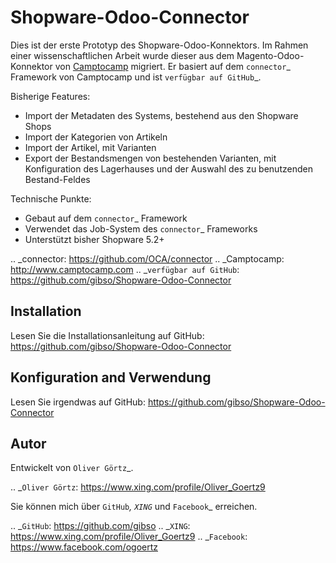 # Shopware-Odoo-Connector

Dies ist der erste Prototyp des Shopware-Odoo-Konnektors.
Im Rahmen einer wissenschaftlichen Arbeit wurde dieser aus dem Magento-Odoo-Konnektor von [Camptocamp](http://www.camptocamp.com) migriert.
Er basiert auf dem `connector`_ Framework von Camptocamp und ist `verfügbar auf GitHub`_.

Bisherige Features:

* Import der Metadaten des Systems, bestehend aus den Shopware Shops
* Import der Kategorien von Artikeln
* Import der Artikel, mit Varianten
* Export der Bestandsmengen von bestehenden Varianten, mit Konfiguration des Lagerhauses und der Auswahl des zu benutzenden Bestand-Feldes

Technische Punkte:

* Gebaut auf dem `connector`_ Framework
* Verwendet das Job-System des `connector`_ Frameworks
* Unterstützt bisher Shopware 5.2+


.. _connector: https://github.com/OCA/connector
.. _Camptocamp: http://www.camptocamp.com
.. _`verfügbar auf GitHub`: https://github.com/gibso/Shopware-Odoo-Connector


## Installation

Lesen Sie die Installationsanleitung auf GitHub:
https://github.com/gibso/Shopware-Odoo-Connector

## Konfiguration and Verwendung

Lesen Sie irgendwas auf GitHub:
https://github.com/gibso/Shopware-Odoo-Connector

## Autor

Entwickelt von `Oliver Görtz`_.

.. _`Oliver Görtz`: https://www.xing.com/profile/Oliver_Goertz9

Sie können mich über `GitHub`_, `XING`_ und `Facebook`_ erreichen.

.. _`GitHub`: https://github.com/gibso
.. _`XING`: https://www.xing.com/profile/Oliver_Goertz9
.. _`Facebook`: https://www.facebook.com/ogoertz




